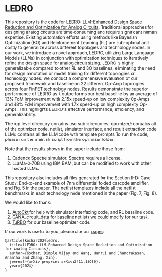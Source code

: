# LEDRO
This repository is the code for [LEDRO: LLM-Enhanced Design Space Reduction and Optimization for Analog Circuits](https://arxiv.org/abs/2411.12930). 
Traditional approaches for designing analog circuits are time-consuming and require significant human expertise. Existing automation efforts using methods like Bayesian Optimization (BO) and Reinforcement Learning (RL) are sub-optimal and costly to generalize across different topologies and technology nodes. In our work, we introduce a novel approach, LEDRO, utilizing Large Language Models (LLMs) in conjunction with optimization techniques to iteratively refine the design space for analog circuit sizing. LEDRO is highly generalizable compared to other RL and BO baselines, eliminating the need for design annotation or model training for different topologies or technology nodes. We conduct a comprehensive evaluation of our proposed framework and baseline on 22 different Op-Amp topologies across four FinFET technology nodes. Results demonstrate the superior performance of LEDRO as it outperforms our best baseline by an average of 13% FoM improvement with 2.15x speed-up on low complexity Op-Amps and 48% FoM improvement with 1.7x speed-up on high complexity Op-Amps. This highlights LEDRO's effective performance, efficiency, and generalizability.

The top level directory contains two sub-directories:
optimizer/: contains all of the optimizer code, netlist, simulator interface, and result extraction code
LLM/: contains all the LLM code with template prompts
To run the code, please run the main.sh script from the optimizer folder.

Note that the results shown in the paper include those from:
1) Cadence Spectre simulator. Spectre requires a license.
2) LLaMa-3-70B using IBM BAM, but can be modified to work with other hosted LLMs.

This repository also includes all files generated for the Section II-D: Case Study: End-to-end example of 7nm differential folded cascode amplifier, and Fig. 5 in the paper.
The netlist templates include all the netlist benchmarks in each technology node mentioned in the paper (Fig. 7, Fig. 8). 

We would like to thank:
1) [AutoCkt](https://github.com/ksettaluri6/AutoCkt/) for help with simulator interfacing code, and RL baseline code.
2) [GANA_circuit_data](https://github.com/kkunal1408/GANA_circuit_data) for baseline netlists we could modify for our task.
3) [TuRBO](https://github.com/uber-research/TuRBO/tree/master) for our baseline optimizer code.


If our work is useful to you, please cite our [paper](https://arxiv.org/abs/2411.12930):

```
@article{kochar2024ledro,
  title={LEDRO: LLM-Enhanced Design Space Reduction and Optimization for Analog Circuits},
  author={Kochar, Dimple Vijay and Wang, Hanrui and Chandrakasan, Anantha and Zhang, Xin},
  journal={arXiv preprint arXiv:2411.12930},
  year={2024}
}
  ```


